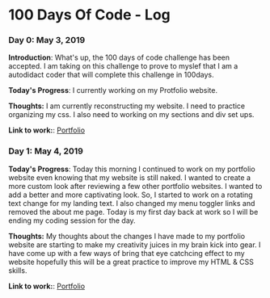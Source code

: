 # 100 Days Of Code - Log

### Day 0: May 3, 2019
**Introduction**: What's up, the 100 days of code challenge has been accepted. I am taking on this challenge to prove to myslef that I am a autodidact coder that will complete this challenge in 100days.

**Today's Progress**: I currently working on my Protfolio website.

**Thoughts:** I am currently reconstructing my website. I need to practice organizing my css. I also need to working on my sections and div set ups.

**Link to work:**: [Portfolio](http://nolinkyet.com)

### Day 1: May 4, 2019
**Today's Progress**: Today this morning I continued to work on my portfolio website even knowing that my website is still naked. I wanted to create a more custom look after reviewing a few other portfolio websites. I wanted to add a better and more captivating look. So, I started to work on a rotating text change for my landing text. I also changed my menu toggler links and removed the about me page. Today is my first day back at work so I will be ending my coding session for the day. 

**Thoughts:** My thoughts about the changes I have made to my portfolio website are starting to make my creativity juices in my brain kick into gear. I have come up with a few ways of bring that eye catchcing effect to my website hopefully this will be a great practice to improve my HTML & CSS skills.

**Link to work:**: [Portfolio](github)


